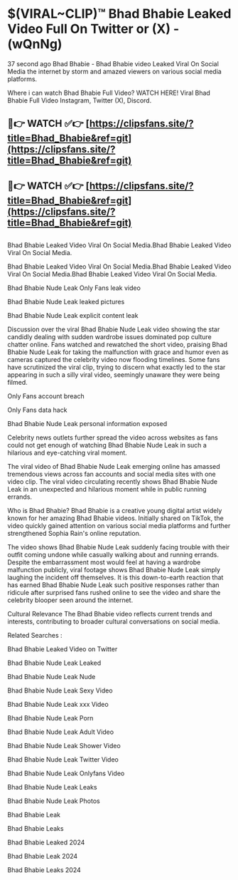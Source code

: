 # $(VIRAL~CLIP)™ Bhad Bhabie Leaked Video Full On Twitter or (X) -(wQnNg)
37 second ago Bhad Bhabie - Bhad Bhabie video Leaked Viral On Social Media the internet by storm and amazed viewers on various social media platforms.

Where i can watch Bhad Bhabie Full Video? WATCH HERE! Viral Bhad Bhabie Full Video Instagram, Twitter (X), Discord.

## 🔴👉 WATCH ✅👉 [https://clipsfans.site/?title=Bhad_Bhabie&ref=git](https://clipsfans.site/?title=Bhad_Bhabie&ref=git)
## 🔴👉 WATCH ✅👉 [https://clipsfans.site/?title=Bhad_Bhabie&ref=git](https://clipsfans.site/?title=Bhad_Bhabie&ref=git)
##
Bhad Bhabie Leaked Video Viral On Social Media.Bhad Bhabie Leaked Video Viral On Social Media.

Bhad Bhabie Leaked Video Viral On Social Media.Bhad Bhabie Leaked Video Viral On Social Media.Bhad Bhabie Leaked Video Viral On Social Media.

Bhad Bhabie Nude Leak Only Fans leak video

Bhad Bhabie Nude Leak leaked pictures

Bhad Bhabie Nude Leak explicit content leak

Discussion over the viral Bhad Bhabie Nude Leak video showing the star candidly dealing with sudden wardrobe issues dominated pop culture chatter online. Fans watched and rewatched the short video, praising Bhad Bhabie Nude Leak for taking the malfunction with grace and humor even as cameras captured the celebrity video now flooding timelines. Some fans have scrutinized the viral clip, trying to discern what exactly led to the star appearing in such a silly viral video, seemingly unaware they were being filmed.


Only Fans account breach

Only Fans data hack

Bhad Bhabie Nude Leak personal information exposed

Celebrity news outlets further spread the video across websites as fans could not get enough of watching Bhad Bhabie Nude Leak in such a hilarious and eye-catching viral moment.


The viral video of Bhad Bhabie Nude Leak emerging online has amassed tremendous views across fan accounts and social media sites with one video clip. The viral video circulating recently shows Bhad Bhabie Nude Leak in an unexpected and hilarious moment while in public running errands.


Who is Bhad Bhabie? Bhad Bhabie is a creative young digital artist widely known for her amazing Bhad Bhabie videos. Initially shared on TikTok, the video quickly gained attention on various social media platforms and further strengthened Sophia Rain's online reputation.

The video shows Bhad Bhabie Nude Leak suddenly facing trouble with their outfit coming undone while casually walking about and running errands. Despite the embarrassment most would feel at having a wardrobe malfunction publicly, viral footage shows Bhad Bhabie Nude Leak simply laughing the incident off themselves. It is this down-to-earth reaction that has earned Bhad Bhabie Nude Leak such positive responses rather than ridicule after surprised fans rushed online to see the video and share the celebrity blooper seen around the internet.

Cultural Relevance The Bhad Bhabie video reflects current trends and interests, contributing to broader cultural conversations on social media.

Related Searches :

Bhad Bhabie Leaked Video on Twitter

Bhad Bhabie Nude Leak Leaked

Bhad Bhabie Nude Leak Nude

Bhad Bhabie Nude Leak Sexy Video

Bhad Bhabie Nude Leak xxx Video

Bhad Bhabie Nude Leak Porn

Bhad Bhabie Nude Leak Adult Video

Bhad Bhabie Nude Leak Shower Video

Bhad Bhabie Nude Leak Twitter Video

Bhad Bhabie Nude Leak Onlyfans Video

Bhad Bhabie Nude Leak Leaks

Bhad Bhabie Nude Leak Photos

Bhad Bhabie Leak

Bhad Bhabie Leaks

Bhad Bhabie Leaked 2024

Bhad Bhabie Leak 2024

Bhad Bhabie Leaks 2024
